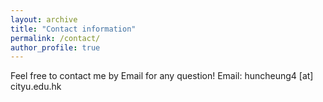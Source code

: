 ```yaml
---
layout: archive
title: "Contact information"
permalink: /contact/
author_profile: true
---
```


Feel free to contact me by Email for any question!
Email: huncheung4 [at] cityu.edu.hk
